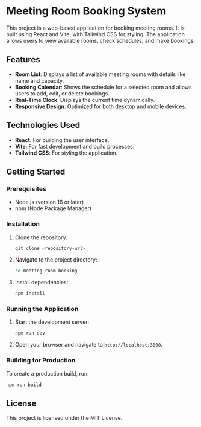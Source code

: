 # Meeting Room Booking System

This project is a web-based application for booking meeting rooms. It is built using React and Vite, with Tailwind CSS for styling. The application allows users to view available rooms, check schedules, and make bookings.

## Features

- **Room List**: Displays a list of available meeting rooms with details like name and capacity.
- **Booking Calendar**: Shows the schedule for a selected room and allows users to add, edit, or delete bookings.
- **Real-Time Clock**: Displays the current time dynamically.
- **Responsive Design**: Optimized for both desktop and mobile devices.

## Technologies Used

- **React**: For building the user interface.
- **Vite**: For fast development and build processes.
- **Tailwind CSS**: For styling the application.

## Getting Started

### Prerequisites

- Node.js (version 16 or later)
- npm (Node Package Manager)

### Installation

1. Clone the repository:
   ```bash
   git clone <repository-url>
   ```
2. Navigate to the project directory:
   ```bash
   cd meeting-room-booking
   ```
3. Install dependencies:
   ```bash
   npm install
   ```

### Running the Application

1. Start the development server:
   ```bash
   npm run dev
   ```
2. Open your browser and navigate to `http://localhost:3000`.

### Building for Production

To create a production build, run:
```bash
npm run build
```

## License

This project is licensed under the MIT License.
